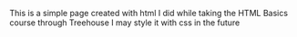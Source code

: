 This is a simple page created with html I did while taking the HTML Basics course through Treehouse
I may style it with css in the future
